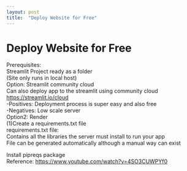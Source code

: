 ```yaml
---
layout: post
title:  "Deploy Website for Free"
---
```


# Deploy Website for Free
Prerequisites: <br/>
Streamlit Project ready as a folder <br/>
(Site only runs in local host) <br/>
Option: Streamlit community cloud <br/>
Can also deploy app to the streamlit using community cloud <br/>
https://streamlit.io/cloud <br/>
-Positives: Deployment process is super easy and also free <br/>
-Negatives: Low scale server <br/>
Option2: Render <br/>
(1)Create a requirements.txt file <br/>
requirements.txt file: <br/>
Contains all the libraries the server must install to run your app <br/>
File can be generated automatically although a manual way can exist <br/>

Install pipreqs package <br/>
Reference: https://www.youtube.com/watch?v=4SO3CUWPYf0 <br/>

